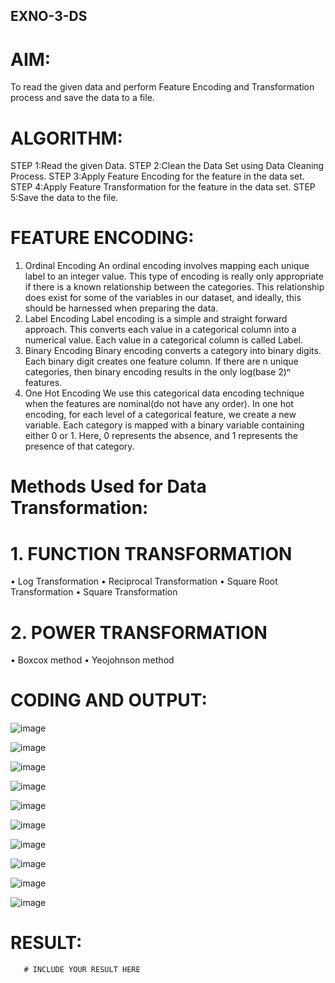 ## EXNO-3-DS

# AIM:
To read the given data and perform Feature Encoding and Transformation process and save the data to a file.

# ALGORITHM:
STEP 1:Read the given Data.
STEP 2:Clean the Data Set using Data Cleaning Process.
STEP 3:Apply Feature Encoding for the feature in the data set.
STEP 4:Apply Feature Transformation for the feature in the data set.
STEP 5:Save the data to the file.

# FEATURE ENCODING:
1. Ordinal Encoding
An ordinal encoding involves mapping each unique label to an integer value. This type of encoding is really only appropriate if there is a known relationship between the categories. This relationship does exist for some of the variables in our dataset, and ideally, this should be harnessed when preparing the data.
2. Label Encoding
Label encoding is a simple and straight forward approach. This converts each value in a categorical column into a numerical value. Each value in a categorical column is called Label.
3. Binary Encoding
Binary encoding converts a category into binary digits. Each binary digit creates one feature column. If there are n unique categories, then binary encoding results in the only log(base 2)ⁿ features.
4. One Hot Encoding
We use this categorical data encoding technique when the features are nominal(do not have any order). In one hot encoding, for each level of a categorical feature, we create a new variable. Each category is mapped with a binary variable containing either 0 or 1. Here, 0 represents the absence, and 1 represents the presence of that category.

# Methods Used for Data Transformation:
  # 1. FUNCTION TRANSFORMATION
• Log Transformation
• Reciprocal Transformation
• Square Root Transformation
• Square Transformation
  # 2. POWER TRANSFORMATION
• Boxcox method
• Yeojohnson method

# CODING AND OUTPUT:

![image](https://github.com/SamyukthaSreenivasan/EXNO-3-DS/assets/119475703/5fe17ee3-b50a-459f-8692-a32de46dc0a3)

![image](https://github.com/SamyukthaSreenivasan/EXNO-3-DS/assets/119475703/74e12035-7451-4c12-9fe4-0de55a057b5e)

![image](https://github.com/SamyukthaSreenivasan/EXNO-3-DS/assets/119475703/34878b9a-e4fb-4c50-910b-183a74447635)

![image](https://github.com/SamyukthaSreenivasan/EXNO-3-DS/assets/119475703/15881725-5870-4b7c-9bb9-d5ff86e42c60)

![image](https://github.com/SamyukthaSreenivasan/EXNO-3-DS/assets/119475703/83ac9e69-1a60-443f-917d-0ead73f2ee28)

![image](https://github.com/SamyukthaSreenivasan/EXNO-3-DS/assets/119475703/e4c6bef0-c409-40db-b750-00f16f5fb190)

![image](https://github.com/SamyukthaSreenivasan/EXNO-3-DS/assets/119475703/0dc2c978-e28f-4f1d-a722-76958428e7cc)

![image](https://github.com/SamyukthaSreenivasan/EXNO-3-DS/assets/119475703/19e028e9-8c71-40c0-b197-22fde79b157e)

![image](https://github.com/SamyukthaSreenivasan/EXNO-3-DS/assets/119475703/86261816-99a2-4881-916b-aab3702b4c4d)

![image](https://github.com/SamyukthaSreenivasan/EXNO-3-DS/assets/119475703/a4c7ac9a-5931-4fa3-bea3-9537a435ad1c)


# RESULT:
       # INCLUDE YOUR RESULT HERE

       
